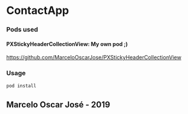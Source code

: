 # ContactApp

### Pods used
#### PXStickyHeaderCollectionView: My own pod ;)
https://github.com/MarceloOscarJose/PXStickyHeaderCollectionView

### Usage
```ruby
pod install
```

## Marcelo Oscar José - 2019
